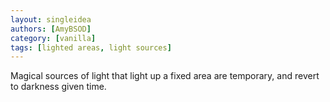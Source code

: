 ```yaml
---
layout: singleidea
authors: [AmyBSOD]
category: [vanilla]
tags: [lighted areas, light sources]
---
```

Magical sources of light that light up a fixed area are temporary, and revert to darkness given time.
